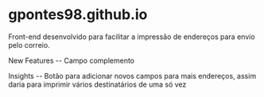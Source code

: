 # gpontes98.github.io

Front-end desenvolvido para facilitar a impressão de endereços para envio pelo correio.

New Features
-- Campo complemento

Insights
-- Botão para adicionar novos campos para mais endereços, assim daria para imprimir vários destinatários de uma só vez
